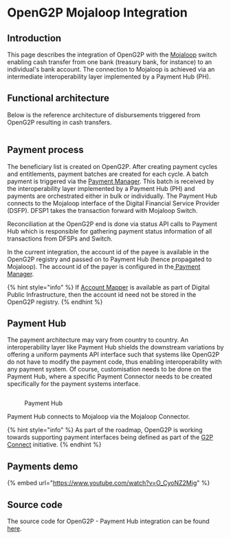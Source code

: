 # OpenG2P Mojaloop Integration

## Introduction <a href="#introduction" id="introduction"></a>

This page describes the integration of OpenG2P with the [Mojaloop](https://mojaloop.io/) switch enabling cash transfer from one bank (treasury bank, for instance) to an individual's bank account. The connection to Mojaloop is achieved via an intermediate interoperability layer implemented by a Payment Hub (PH).

## Functional architecture

Below is the reference architecture of disbursements triggered from OpenG2P resulting in cash transfers.

<figure><img src="https://github.com/smita-g2p/openg2p-documentation/raw/c68b3e6da99fe077e2cbe5d5fc166b3e3487fbce/.gitbook/assets/openg2p-payments-diagram.png" alt=""><figcaption></figcaption></figure>

## Payment process

The beneficiary list is created on OpenG2P. After creating payment cycles and entitlements, payment batches are created for each cycle. A batch payment is triggered via the [Payment Manager](../eligibility-and-enrolment/payment-manager.md). This batch is received by the interoperability layer implemented by a Payment Hub (PH) and payments are orchestrated either in bulk or individually. The Payment Hub connects to the Mojaloop interface of the Digital Financial Service Provider (DSFP). DFSP1 takes the transaction forward with Mojaloop Switch.

Reconciliation at the OpenG2P end is done via status API calls to Payment Hub which is responsible for gathering payment status information of all transactions from DFSPs and Switch.

In the current integration, the account id of the payee is available in the OpenG2P registry and passed on to Payment Hub (hence propagated to Mojaloop). The account id of the payer is configured in the[ Payment Manager](../eligibility-and-enrolment/payment-manager.md).

{% hint style="info" %}
If [Account Mapper](https://g2pconnect.global/) is available as part of Digital Public Infrastructure, then the account id need not be stored in the OpenG2P registry.
{% endhint %}

## Payment Hub <a href="#proof-of-concept-implementation-demo-1" id="proof-of-concept-implementation-demo-1"></a>

The payment architecture may vary from country to country. An interoperability layer like Payment Hub shields the downstream variations by offering a uniform payments API interface such that systems like OpenG2P do not have to modify the payment code, thus enabling interoperability with any payment system. Of course, customisation needs to be done on the Payment Hub, where a specific Payment Connector needs to be created specifically for the payment systems interface.

<figure><img src="https://payments.mifos.org/wp-content/uploads/sites/20/2022/12/Screenshot-2022-12-27-at-10541-PM-transformed.png" alt=""><figcaption><p>Payment Hub</p></figcaption></figure>

Payment Hub connects to Mojaloop via the Mojaloop Connector.

{% hint style="info" %}
As part of the roadmap, OpenG2P is working towards supporting payment interfaces being defined as part of the [G2P Connect](https://g2pconnect.global/) initiative.
{% endhint %}

## Payments demo <a href="#proof-of-concept-implementation-demo-1" id="proof-of-concept-implementation-demo-1"></a>

{% embed url="https://www.youtube.com/watch?v=O_CyoNZ2Mig" %}

## Source code

The source code for OpenG2P - Payment Hub integration can be found [here](https://github.com/OpenG2P/openg2p-program/tree/15.0-develop/g2p\_payment\_phee).
